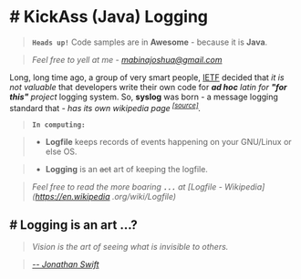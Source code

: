 # # KickAss (Java) Logging

> **`Heads up!`** Code samples are in **Awesome** - because it is **Java**.

> *Feel free to yell at me - mabinajoshua@gmail.com*

Long, long time ago, a group of very smart people, [IETF](https://en.wikipedia.org/wiki/Internet_Engineering_Task_Force) decided that *it is not valuable* that developers write their own code for *<strong>ad hoc</strong> latin for <strong>"for this"</strong> project* logging system. So, **syslog** was born - a message logging standard that - *has its own wikipedia page<sup> [[source]](https://goo.gl/fx1x31)</sup>.*

> **`In computing:`**

> - **Logfile** keeps records of events happening on your GNU/Linux or else OS. 

> - **Logging** is an <s>act</s> art of keeping the logfile.

> *Feel free to read the more boaring <strong>`...`</strong> at [Logfile - Wikipedia](https://en.wikipedia
.org/wiki/Logfile)*


## # Logging is an art ...?

> *Vision is the art of seeing what is invisible to others.* 

> *[-- Jonathan Swift](https://www.brainyquote.com/search_results.html?q=art)*